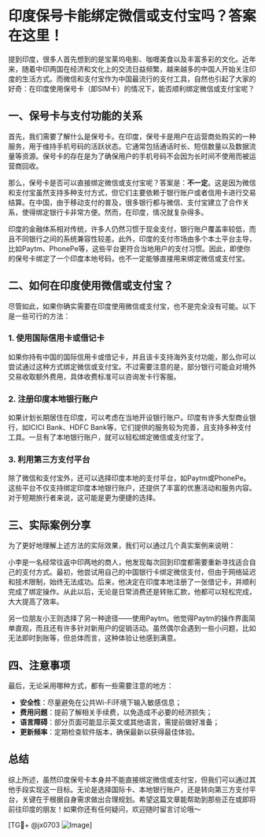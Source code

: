 # 印度保号卡能绑定微信或支付宝吗？答案在这里！

提到印度，很多人首先想到的是宝莱坞电影、咖喱美食以及丰富多彩的文化。近年来，随着中印两国在经济和文化上的交流日益频繁，越来越多的中国人开始关注印度的生活方式。而微信和支付宝作为中国最流行的支付工具，自然也引起了大家的好奇：在印度使用保号卡（即SIM卡）的情况下，能否顺利绑定微信或支付宝呢？

## 一、保号卡与支付功能的关系

首先，我们需要了解什么是保号卡。在印度，保号卡是用户在运营商处购买的一种服务，用于维持手机号码的活跃状态。它通常包括通话时长、短信数量以及数据流量等资源。保号卡的存在是为了确保用户的手机号码不会因为长时间不使用而被运营商回收。

那么，保号卡是否可以直接绑定微信或支付宝呢？答案是：**不一定**。这是因为微信和支付宝虽然支持多种支付方式，但它们主要依赖于银行账户或者信用卡进行交易结算。在中国，由于移动支付的普及，很多银行都与微信、支付宝建立了合作关系，使得绑定银行卡非常方便。然而，在印度，情况就复杂得多。

印度的金融体系相对传统，许多人仍然习惯于现金支付，银行账户覆盖率较低，而且不同银行之间的系统兼容性较差。此外，印度的支付市场由多个本土平台主导，比如Paytm、PhonePe等，这些平台更符合当地用户的支付习惯。因此，即使你的保号卡绑定了一个印度本地号码，也不一定能够直接用来绑定微信或支付宝。

## 二、如何在印度使用微信或支付宝？

尽管如此，如果你确实需要在印度使用微信或支付宝，也不是完全没有可能。以下是一些可行的方法：

### 1. 使用国际信用卡或借记卡

如果你持有中国的国际信用卡或借记卡，并且该卡支持海外支付功能，那么你可以尝试通过这种方式绑定微信或支付宝。不过需要注意的是，部分银行可能会对境外交易收取额外费用，具体收费标准可以咨询发卡行客服。

### 2. 注册印度本地银行账户

如果计划长期居住在印度，可以考虑在当地开设银行账户。印度有许多大型商业银行，如ICICI Bank、HDFC Bank等，它们提供的服务较为完善，且支持多种支付工具。一旦有了本地银行账户，就可以轻松绑定微信或支付宝了。

### 3. 利用第三方支付平台

除了微信和支付宝外，还可以选择印度本地的支付平台，如Paytm或PhonePe。这些平台不仅支持绑定印度本地银行账户，还提供了丰富的优惠活动和服务内容。对于短期旅行者来说，这可能是更为便捷的选择。

## 三、实际案例分享

为了更好地理解上述方法的实际效果，我们可以通过几个真实案例来说明：

小李是一名经常往返中印两地的商人，他发现每次回到印度都需要重新寻找适合自己的支付方式。最初，他尝试用自己的中国银行卡绑定微信支付，但由于网络延迟和技术限制，始终无法成功。后来，他决定在印度本地注册了一张借记卡，并顺利完成了绑定操作。从此以后，无论是日常消费还是转账汇款，他都可以轻松完成，大大提高了效率。

另一位朋友小王则选择了另一种途径——使用Paytm。他觉得Paytm的操作界面简单直观，而且还有许多针对新用户的促销活动。虽然偶尔会遇到一些小问题，比如无法即时到账等，但总体而言，这种体验让他感到满意。

## 四、注意事项

最后，无论采用哪种方式，都有一些需要注意的地方：

- **安全性**：尽量避免在公共Wi-Fi环境下输入敏感信息；
- **费用问题**：提前了解相关手续费，以免造成不必要的经济损失；
- **语言障碍**：部分页面可能显示英文或其他语言，需提前做好准备；
- **更新频率**：定期检查软件版本，确保最新以获得最佳体验。

## 总结

综上所述，虽然印度保号卡本身并不能直接绑定微信或支付宝，但我们可以通过其他手段实现这一目标。无论是选择国际卡、本地银行账户，还是转向第三方支付平台，关键在于根据自身需求做出合理规划。希望这篇文章能帮助到那些正在或即将前往印度的朋友！如果你还有任何疑问，欢迎随时留言讨论哦～

[TG💪+ @jx0703 ![Image](https://github.com/user-attachments/assets/dbca1d08-cadb-493c-b0ec-ad6f7a83f270)]